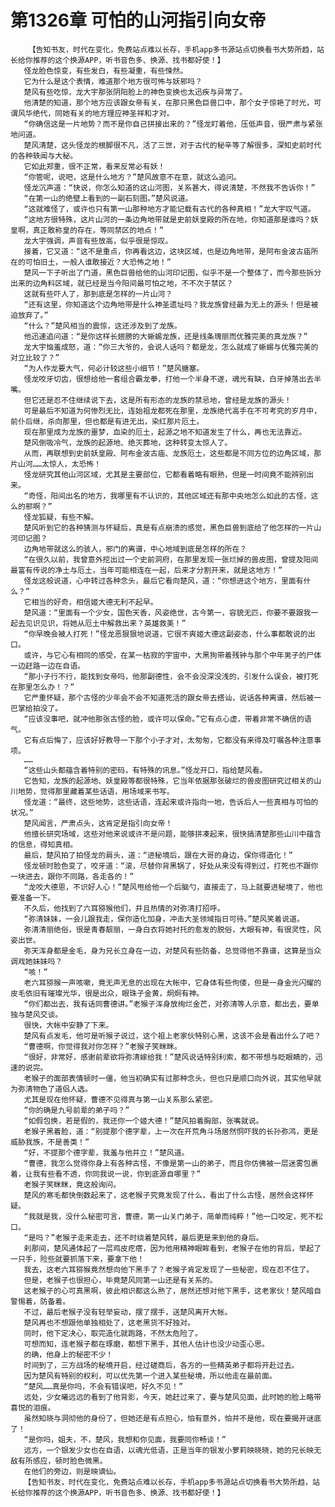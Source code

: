 # 第1326章 可怕的山河指引向女帝
        【告知书友，时代在变化，免费站点难以长存，手机app多书源站点切换看书大势所趋，站长给你推荐的这个换源APP，听书音色多、换源、找书都好使！】
       怪龙脸色惊变，有些发白，有些凝重，有些悚然。
       它为什么是这个表情，难道那个地方很可怖与妖邪吗？
       楚风有些吃惊，龙大宇那张阴阳脸上的神色变换也太迅疾与异常了。
       他清楚的知道，那个地方应该跟女帝有关，在那只黑色巨兽口中，那个女子惊艳了时光，可谓风华绝代，同她有关的地方理应神圣祥和才对。
       “你确信这是一片地势？而不是你自己拼接出来的？”怪龙盯着他，压低声音，很严肃与紧张地问道。
       楚风清楚，这头怪龙的根脚很不凡，活了三世，对于古代的秘辛等了解很多，深知史前时代的各种轶闻与大秘。
       它如此郑重，很不正常，看来反常必有妖！
       “你管呢，说吧，这是什么地方？”楚风故意不在意，就这么追问。
       怪龙沉声道：“快说，你怎么知道的这山河图，关系甚大，得说清楚，不然我不告诉你！”
       “在第一山的绝壁上看到的一副石刻图。”楚风说道。
       “这就难怪了，或许也只有第一山那种地方才能记载有古代的各种真相！”龙大宇叹气道。
       “这地方很特殊，这片山河的一条边角地带就是史前妖皇殿的所在地，你知道那是谁吗？妖皇啊，真正敢称皇的存在，等同禁区的地点！”
       龙大宇强调，声音有些放高，似乎很是惊叹。
       接着，它又道：“这不是重点，你再看这边，这块区域，也是边角地带，是阿布金波古庙所在的可怕旧土，一般人谁敢接近？大恐怖之地！”
       楚风一下子听出了门道，黑色巨兽给他的山河印记图，似乎不是一个整体了，而今那些拆分出来的边角料区域，就已经是当今阳间最可怕之地，不不次于禁区？
       这就有些吓人了，那到底是怎样的一片山河？
       “还有这里，你知道这个边角地带是什么神圣遗址吗？我龙族曾经最为无上的源头！但是被迫放弃了。”
       “什么？”楚风相当的震惊，这还涉及到了龙族。
       他迅速追问道：“是你这样长翅膀的大蜥蜴龙族，还是线条瑰丽而优雅完美的真龙族？”
       龙大宇恼羞成怒，道：“你三大爷的，会说人话吗？都是龙，怎么就成了蜥蜴与优雅完美的对立比较了？”
       “为人作龙要大气，何必计较这些小细节！”楚风搪塞。
       怪龙咬牙切齿，很想给他一套组合霸龙拳，打他一个半身不遂，魂光有缺，白牙掉落出去半嘴。
       但它还是忍不住继续说下去，这是所有形态的龙族的禁忌地，曾经是龙族的源头！
       可是最后不知道为何惨烈无比，连始祖龙都死在那里，龙族绝代高手在不可考究的岁月中，前仆后继，杀向那里，但也都是有进无出，染红那片厄土。
       现在那里成为龙族的噩梦，血染的厄土，起源之地不知道发生了什么，再也无法靠近。
       楚风倒吸冷气，龙族的起源地、绝灭葬地，这种转变太惊人了。
       从而，再联想到史前妖皇殿、阿布金波古庙、龙族厄土，这些都是不同方位的边角区域，那片山河……太惊人，太恐怖！
       怪龙研究其他山河区域，尤其是主要部位，它都看着略有眼熟，但是一时间竟不能辨别出来。
       “奇怪，阳间出名的地方，我哪里有不认识的，其他区域还有那中央地怎么如此的古怪，这么的邪啊？”
       怪龙狐疑，有些不解。
       楚风听到它的各种猜测与怀疑后，真是有点崩溃的感觉，黑色巨兽到底给了他怎样的一片山河印记图？
       边角地带就这么的骇人，邪门的离谱，中心地域到底是怎样的所在？
       “在很久以前，我曾意外挖出过一个史前洞府，在那里发现一张烂掉的兽皮图，曾提及阳间最富有传说的净土与厄土，当年可能相连在一起，后来才分割开来，就是这地方！”
       怪龙这般说道，心中转过各种念头，最后它看向楚风，道：“你想进这个地方，里面有什么？”
       它相当的好奇，相信姬大德无利不起早。
       楚风道：“里面有一个少女，国色天香，风姿绝世，古今第一，容貌无匹，你要不要跟我一起去见识见识，将她从厄土中解救出来？英雄救美！”
       “你早晚会被人打死！”怪龙恶狠狠地说道，它很不爽姬大德这副姿态，什么事都敢说的出口。
       或许，与它心有相同的感受，在某一枯寂的宇宙中，大黑狗带着残钟与那个中年男子的尸体一边赶路一边在自语。
       “那小子行不行，能找到女帝吗，他那副德性，会不会没深没浅的，引发什么误会，被打死在那里怎么办！？”
       它严重怀疑，那个古怪的少年会不会不知道死活的跟女帝去搭讪，说话各种离谱，然后被一巴掌给拍没了。
       “应该没事吧，就冲他那张古怪的脸，或许可以保命。”它有点心虚，带着非常不确信的语气。
       它有点后悔了，应该好好教导一下那个小子才对，太匆匆，它都没有来得及叮嘱各种注意事项。
       ……
       “这些山头都蕴含着特别的密码，有特殊的讯息。”怪龙开口，指给楚风看。
       它告知，龙族的起源地、妖皇殿等都很特殊，它当年依据那张破烂的兽皮图研究过相关的山川地势，觉得那里藏着某些话语，用场域来书写。
       怪龙道：“最终，这些地势，这些话语，连起来或许指向一地，告诉后人一些真相与可怕的状况。”
       楚风闻言，严肃点头，这肯定是指引向女帝！
       他擅长研究场域，这些对他来说或许不是问题，能够拼凑起来，很快搞清楚那些山川中蕴含的信息，得知真相。
       最后，楚风拍了拍怪龙的肩头，道：“进秘境后，跟在大哥的身边，保你得造化！”
       怪龙顿时脸色变了，咬牙道：“滚，尽替你背黑锅了，好处从来没有得到过，打死也不跟你一块进去，跟你不同路，各走各的！”
       “龙咬大德恩，不识好人心！”楚风甩给他一个后脑勺，直接走了，马上就要进秘境了，他也要准备一下。
       不久后，他找到了六耳猕猴他们，并且热情的对弥清打招呼。
       “弥清妹妹，一会儿跟我走，保你造化加身，冲击大圣领域指日可待。”楚风笑着说道。
       弥清清丽绝俗，很是青春靓丽，一身白衣将她衬托的愈发的脱俗，大眼有神，有很灵性，风姿出世。
       弥天浑身都是金毛，身为兄长立身在一边，对楚风有些防备，总觉得他不靠谱，这算是当众调戏她妹妹吗？
       “咳！”
       老六耳猕猴一声咳嗽，竟无声无息的出现在大帐中，它身体有些佝偻，但是一身金光闪耀的皮毛依旧有璀璨光华，很是出众，眼珠子金黄，炯炯有神。
       “你们都出去，我有话同曹德讲。”老猴子浑身放绚烂金芒，对弥清等人示意，都出去，要单独与楚风交谈。
       很快，大帐中安静了下来。
       楚风有点发毛，他可是听猴子说过，这个祖上老家伙特别心黑，这该不会是看出什么了吧？
       “曹德啊，你觉得我对你怎样？”老猴子笑眯眯。
       “很好，非常好，感谢前辈欲将弥清嫁给我！”楚风说话特别利索，都不带想与眨眼睛的，迅速的说完。
       老猴子的面部表情顿时一僵，他当初确实有过那种念头，但也只是顺口向外说，其实他早就为弥清物色了道侣人选。
       尤其是现在他怀疑，曹德不见得真与第一山关系那么紧密。
       “你的确是九号前辈的弟子吗？”
       “如假包换，若是假的，我还你一个姬大德！”楚风拍着胸部，张嘴就说。
       老猴子黑着脸，道：“别提那个德字辈，上一次在开荒角斗场居然恫吓我的长孙弥鸿，更是威胁我族，不是善类！”
       “好，不提那个德字辈，我羞与他并立！”楚风道。
       “曹德，我怎么觉得你身上有各种古怪，不像是第一山的弟子，而且你仿佛被一层迷雾包裹着，让我有些看不透，你同我说一说，你到底源自哪里？”
       老猴子笑眯眯，竟这般询问。
       楚风的寒毛都快倒数起来了，这老猴子究竟发现了什么，看出了什么古怪，居然会这样怀疑。
       “我就是我，没什么秘密可言，曹德，第一山关门弟子，简单而纯粹！”他一口咬定，死不松口。
       “是吗？”老猴子走来走去，还不时绕着楚风转，最后更是来到他的身后。
       刹那间，楚风通体起了一层鸡皮疙瘩，因为他用精神眼眸看到，老猴子在他的背后，举起了一只手，险些就要抓落下来，要拿下他！
       我去，这老六耳猕猴竟然想向他下黑手了？老猴子肯定发现了一些秘密，现在忍不住了。
       但是，老猴子也很担心，毕竟楚风同第一山还是有关系的。
       这老猴子的心可真黑啊，彼此相识都这么熟了，居然还想对他下黑手，这老家伙！楚风暗自警惕着，防备着。
       不过，最后老猴子没有轻举妄动，摆了摆手，送楚风离开大帐。
       楚风再也不想跟他单独相处了，这老黑货不好独对。
       同时，他下定决心，取完造化就跑路，不然太危险了。
       可想而知，连老猴子都在琢磨，都想下黑手，其他人估计也没少动歪心思。
       的确，他身上的秘密不少！
       时间到了，三方战场的秘境开启，经过磋商后，各方的一些精英弟子都将开赴过去。
       因为楚风有特别的权利，可以优先第一个进入某些秘境，所以他走在最前面。
       “楚风……真是你吗，不会有错误吧，好久不见！”
       远处，少女曦远远的看到了他背影，今天，她赶过来了，要与楚风见面，此时她的脸上略带喜悦的泪痕。
       虽然知晓与洞彻他的身份了，但她还是有点担心，怕有意外，怕并不是他，现在要揭开谜底了！
       “是你吗，姐夫，不，楚风，我想和你见面，我要同你畅谈！”
       远方，一个银发少女也在自语，以魂光低语，正是当年的银发小萝莉映晓晓，她的兄长映无敌有所感应，顿时脸色微黑。
       在他们的旁边，则是映谪仙。
       【告知书友，时代在变化，免费站点难以长存，手机app多书源站点切换看书大势所趋，站长给你推荐的这个换源APP，听书音色多、换源、找书都好使！】
